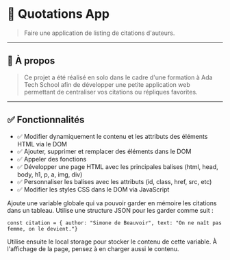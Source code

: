 # 🧠 Quotations App

> Faire une application de listing de citations d'auteurs.

---

## 📌 À propos

> Ce projet a été réalisé en solo dans le cadre d'une formation à Ada Tech School afin de développer une petite application web permettant de centraliser vos citations ou répliques favorites.

---

## ✅ Fonctionnalités

- ✅ Modifier dynamiquement le contenu et les attributs des éléments HTML via le DOM
- ✅ Ajouter, supprimer et remplacer des éléments dans le DOM
- ✅ Appeler des fonctions
- ✅ Développer une page HTML avec les principales balises (html, head, body, h1, p, a, img, div)
- ✅ Personnaliser les balises avec les attributs (id, class, href, src, etc)
- ✅ Modifier les styles CSS dans le DOM via JavaScript

Ajoute une variable globale qui va pouvoir garder en mémoire les citations dans un tableau. Utilise une structure JSON pour les garder comme suit :

```
const citation = { author: "Simone de Beauvoir", text: "On ne naît pas femme, on le devient."}
```

Utilise ensuite le local storage pour stocker le contenu de cette variable. À l'affichage de la page, pensez à en charger aussi le contenu.
